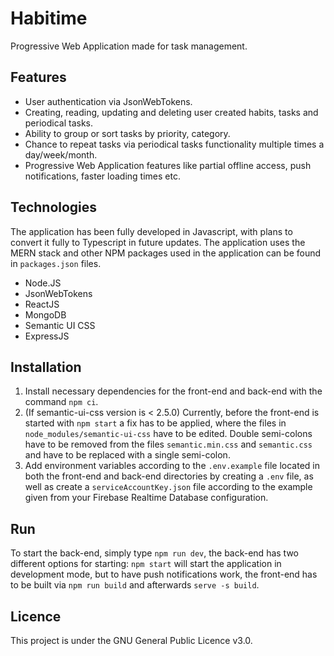 # Habitime

Progressive Web Application made for task management.

## Features

- User authentication via JsonWebTokens.
- Creating, reading, updating and deleting user created habits, tasks and periodical tasks.
- Ability to group or sort tasks by priority, category.
- Chance to repeat tasks via periodical tasks functionality multiple times a day/week/month.
- Progressive Web Application features like partial offline access, push notifications, faster loading times etc.

## Technologies

The application has been fully developed in Javascript, with plans to convert it fully to Typescript in future updates. The application uses the MERN stack and other NPM packages used in the application can be found in ```packages.json``` files.

- Node.JS
- JsonWebTokens
- ReactJS
- MongoDB
- Semantic UI CSS
- ExpressJS

## Installation

1. Install necessary dependencies for the front-end and back-end with the command ```npm ci```.
2. (If semantic-ui-css version is < 2.5.0) Currently, before the front-end is started with ```npm start``` a fix has to be applied, where the files in ```node_modules/semantic-ui-css``` have to be edited. Double semi-colons have to be removed from the files ```semantic.min.css``` and ```semantic.css``` and have to be replaced with a single semi-colon.
3. Add environment variables according to the ```.env.example``` file located in both the front-end and back-end directories by creating a ```.env``` file, as well as create a ```serviceAccountKey.json``` file according to the example given from your Firebase Realtime Database configuration.

## Run

To start the back-end, simply type ```npm run dev```, the back-end has two different options for starting: ```npm start``` will start the application in development mode, but to have push notifications work, the front-end has to be built via ```npm run build``` and afterwards ```serve -s build```. 

## Licence

This project is under the GNU General Public Licence v3.0.
